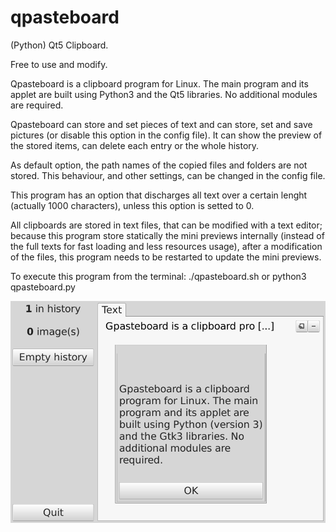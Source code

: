 # qpasteboard

(Python) Qt5 Clipboard.

Free to use and modify.

Qpasteboard is a clipboard program for Linux. The main program and its applet are built using Python3 and the Qt5 libraries. No additional modules are required.

Qpasteboard can store and set pieces of text and can store, set and save pictures (or disable this option in the config file). It can show the preview of the stored items, can delete each entry or the whole history.

As default option, the path names of the copied files and folders are not stored. This behaviour, and other settings, can be changed in the config file.

This program has an option that discharges all text over a certain lenght (actually 1000 characters), unless this option is setted to 0.

All clipboards are stored in text files, that can be modified with a text editor; because this program store statically the mini previews internally (instead of the full texts for fast loading and less resources usage), after a modification of the files, this program needs to be restarted to update the mini previews.

To execute this program from the terminal: ./qpasteboard.sh or python3 qpasteboard.py

![My image](https://github.com/frank038/gpasteboard/blob/master/Screen1.png)
